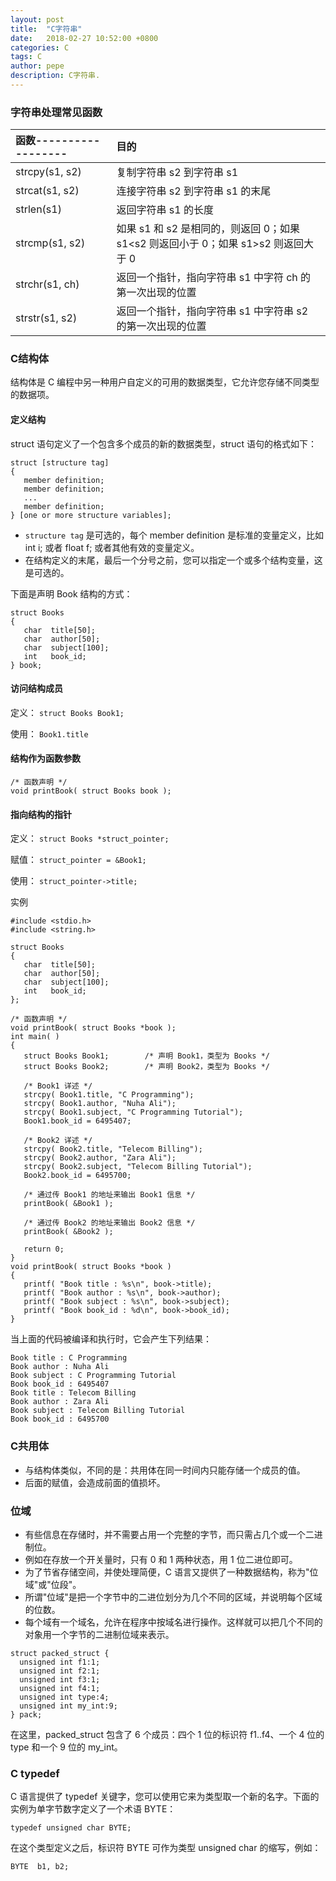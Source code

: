 ```yaml
---
layout: post
title:  "C字符串"
date:   2018-02-27 10:52:00 +0800
categories: C
tags: C
author: pepe
description: C字符串.
---
```


### **字符串处理常见函数**

|函数------------------ |目的|
| :--------             | :---- |
|strcpy(s1, s2)	        |复制字符串 s2 到字符串 s1|
|strcat(s1, s2)	        |连接字符串 s2 到字符串 s1 的末尾|
|strlen(s1)	            |返回字符串 s1 的长度|
|strcmp(s1, s2)	        |如果 s1 和 s2 是相同的，则返回 0；如果 s1<s2 则返回小于 0；如果 s1>s2 则返回大于 0|
|strchr(s1, ch)	        |返回一个指针，指向字符串 s1 中字符 ch 的第一次出现的位置|
|strstr(s1, s2)	        |返回一个指针，指向字符串 s1 中字符串 s2 的第一次出现的位置|

### **C结构体**

结构体是 C 编程中另一种用户自定义的可用的数据类型，它允许您存储不同类型的数据项。

#### 定义结构
struct 语句定义了一个包含多个成员的新的数据类型，struct 语句的格式如下：
```
struct [structure tag]
{
   member definition;
   member definition;
   ...
   member definition;
} [one or more structure variables];
```

* `structure tag` 是可选的，每个 member definition 是标准的变量定义，比如 int i; 或者 float f; 或者其他有效的变量定义。
* 在结构定义的末尾，最后一个分号之前，您可以指定一个或多个结构变量，这是可选的。

下面是声明 Book 结构的方式：
```
struct Books
{
   char  title[50];
   char  author[50];
   char  subject[100];
   int   book_id;
} book;
```

#### 访问结构成员

定义： `struct Books Book1; ` 

使用： `Book1.title`

#### 结构作为函数参数
```
/* 函数声明 */
void printBook( struct Books book );
```

#### 指向结构的指针

定义： `struct Books *struct_pointer;`

赋值： `struct_pointer = &Book1;`

使用： `struct_pointer->title;`


实例
```
#include <stdio.h>
#include <string.h>
 
struct Books
{
   char  title[50];
   char  author[50];
   char  subject[100];
   int   book_id;
};
 
/* 函数声明 */
void printBook( struct Books *book );
int main( )
{
   struct Books Book1;        /* 声明 Book1，类型为 Books */
   struct Books Book2;        /* 声明 Book2，类型为 Books */
 
   /* Book1 详述 */
   strcpy( Book1.title, "C Programming");
   strcpy( Book1.author, "Nuha Ali"); 
   strcpy( Book1.subject, "C Programming Tutorial");
   Book1.book_id = 6495407;
 
   /* Book2 详述 */
   strcpy( Book2.title, "Telecom Billing");
   strcpy( Book2.author, "Zara Ali");
   strcpy( Book2.subject, "Telecom Billing Tutorial");
   Book2.book_id = 6495700;
 
   /* 通过传 Book1 的地址来输出 Book1 信息 */
   printBook( &Book1 );
 
   /* 通过传 Book2 的地址来输出 Book2 信息 */
   printBook( &Book2 );
 
   return 0;
}
void printBook( struct Books *book )
{
   printf( "Book title : %s\n", book->title);
   printf( "Book author : %s\n", book->author);
   printf( "Book subject : %s\n", book->subject);
   printf( "Book book_id : %d\n", book->book_id);
}
```
当上面的代码被编译和执行时，它会产生下列结果：
```
Book title : C Programming
Book author : Nuha Ali
Book subject : C Programming Tutorial
Book book_id : 6495407
Book title : Telecom Billing
Book author : Zara Ali
Book subject : Telecom Billing Tutorial
Book book_id : 6495700
```

### **C共用体**

* 与结构体类似，不同的是：共用体在同一时间内只能存储一个成员的值。
* 后面的赋值，会造成前面的值损坏。

### **位域**

* 有些信息在存储时，并不需要占用一个完整的字节，而只需占几个或一个二进制位。
* 例如在存放一个开关量时，只有 0 和 1 两种状态，用 1 位二进位即可。
* 为了节省存储空间，并使处理简便，C 语言又提供了一种数据结构，称为"位域"或"位段"。
* 所谓"位域"是把一个字节中的二进位划分为几个不同的区域，并说明每个区域的位数。
* 每个域有一个域名，允许在程序中按域名进行操作。这样就可以把几个不同的对象用一个字节的二进制位域来表示。

```
struct packed_struct {
  unsigned int f1:1;
  unsigned int f2:1;
  unsigned int f3:1;
  unsigned int f4:1;
  unsigned int type:4;
  unsigned int my_int:9;
} pack;
```
在这里，packed_struct 包含了 6 个成员：四个 1 位的标识符 f1..f4、一个 4 位的 type 和一个 9 位的 my_int。

### **C typedef**

C 语言提供了 typedef 关键字，您可以使用它来为类型取一个新的名字。下面的实例为单字节数字定义了一个术语 BYTE：
```
typedef unsigned char BYTE;
```
在这个类型定义之后，标识符 BYTE 可作为类型 unsigned char 的缩写，例如：
```
BYTE  b1, b2;
```










































